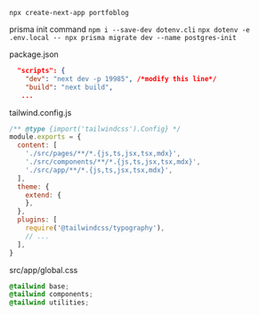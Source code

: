 `npx create-next-app portfoblog`

prisma init command
`npm i --save-dev dotenv.cli`
`npx dotenv -e .env.local -- npx prisma migrate dev --name postgres-init`


package.json
```json
  "scripts": {
    "dev": "next dev -p 19985", /*modify this line*/
    "build": "next build",
   ...
```

tailwind.config.js
```js
/** @type {import('tailwindcss').Config} */
module.exports = {
  content: [
    './src/pages/**/*.{js,ts,jsx,tsx,mdx}',
    './src/components/**/*.{js,ts,jsx,tsx,mdx}',
    './src/app/**/*.{js,ts,jsx,tsx,mdx}',
  ],
  theme: {
    extend: {
    },
  },
  plugins: [
    require('@tailwindcss/typography'),
    // ...
  ],
}

```


src/app/global.css
```css
@tailwind base;
@tailwind components;
@tailwind utilities;
```
